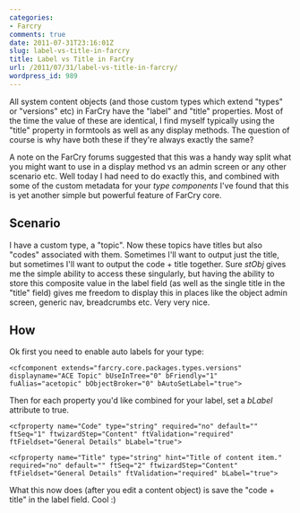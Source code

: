 ```yaml
---
categories:
- Farcry
comments: true
date: 2011-07-31T23:16:01Z
slug: label-vs-title-in-farcry
title: Label vs Title in FarCry
url: /2011/07/31/label-vs-title-in-farcry/
wordpress_id: 989
---
```


All system content objects (and those custom types which extend "types" or "versions" etc) in FarCry have the "label" and "title" properties. Most of the time the value of these are identical, I find myself typically using the "title" property in formtools as well as any display methods. The question of course is why have both these if they're always exactly the same?

A note on the FarCry forums suggested that this was a handy way split what you might want to use in a display method vs an admin screen or any other scenario etc. Well today I had need to do exactly this, and combined with some of the custom metadata for your _type components_ I've found that this is yet another simple but powerful feature of FarCry core.

## Scenario

I have a custom type, a "topic". Now these topics have titles but also "codes" associated with them. Sometimes I'll want to output just the title, but sometimes I'll want to output the code + title together. Sure _stObj_ gives me the simple ability to access these singularly, but having the ability to store this composite value in the label field (as well as the single title in the "title" field) gives me freedom to display this in places like the object admin screen, generic nav, breadcrumbs etc. Very very nice.

## How

Ok first you need to enable auto labels for your type:

	<cfcomponent extends="farcry.core.packages.types.versions" displayname="ACE Topic" bUseInTree="0" bFriendly="1" fuAlias="acetopic" bObjectBroker="0" bAutoSetLabel="true">

Then for each property you'd like combined for your label, set a _bLabel_ attribute to true.

	<cfproperty name="Code" type="string" required="no" default="" ftSeq="1" ftwizardStep="Content" ftValidation="required" ftFieldset="General Details" bLabel="true">

	<cfproperty name="Title" type="string" hint="Title of content item." required="no" default="" ftSeq="2" ftwizardStep="Content" ftFieldset="General Details" ftValidation="required" bLabel="true">

What this now does (after you edit a content object) is save the "code + title" in the label field. Cool :)
